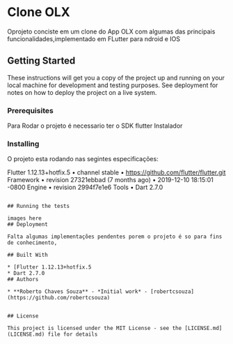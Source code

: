 # Clone OLX

Oprojeto conciste em um clone do App OLX com algumas das principais funcionalidades,implementado em FLutter para ndroid e IOS

## Getting Started

These instructions will get you a copy of the project up and running on your local machine for development and testing purposes. See deployment for notes on how to deploy the project on a live system.

### Prerequisites

Para Rodar o projeto é necessario ter o SDK flutter Instalador

### Installing

 O projeto esta rodando nas segintes especificações:
 
Flutter 1.12.13+hotfix.5 • channel stable • https://github.com/flutter/flutter.git
Framework • revision 27321ebbad (7 months ago) • 2019-12-10 18:15:01 -0800
Engine • revision 2994f7e1e6
Tools • Dart 2.7.0
```

## Running the tests

images here 
## Deployment

Falta algumas implementações pendentes porem o projeto é so para fins de conhecimento, 

## Built With

* [Flutter 1.12.13+hotfix.5 
* Dart 2.7.0
## Authors

* **Roberto Chaves Souza** - *Initial work* - [robertcsouza](https://github.com/robertcsouza)


## License

This project is licensed under the MIT License - see the [LICENSE.md](LICENSE.md) file for details

